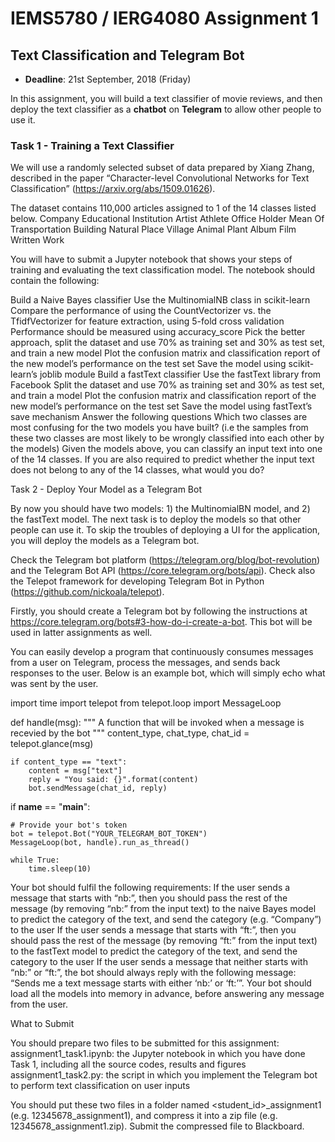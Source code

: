 # IEMS5780 / IERG4080 Assignment 1

## Text Classification and Telegram Bot

* **Deadline**: 21st September, 2018 (Friday)

In this assignment, you will build a text classifier of movie reviews, and then deploy the text classifier as a **chatbot** on **Telegram** to allow other people to use it.

### Task 1 - Training a Text Classifier

We will use a randomly selected subset of data prepared by Xiang Zhang, described in the paper “Character-level Convolutional Networks for Text Classification” (https://arxiv.org/abs/1509.01626).

The dataset contains 110,000 articles assigned to 1 of the 14 classes listed below.
Company
Educational Institution
Artist
Athlete
Office Holder
Mean Of Transportation
Building
Natural Place
Village
Animal
Plant
Album
Film
Written Work

You will have to submit a Jupyter notebook that shows your steps of training and evaluating the text classification model. The notebook should contain the following:

Build a Naive Bayes classifier
Use the MultinomialNB class in scikit-learn
Compare the performance of using the CountVectorizer vs. the TfidfVectorizer for feature extraction, using 5-fold cross validation
Performance should be measured using accuracy_score
Pick the better approach, split the dataset and use 70% as training set and 30% as test set, and train a new model
Plot the confusion matrix and classification report of the new model’s performance on the test set
Save the model using scikit-learn’s joblib module
Build a fastText classifier
Use the fastText library from Facebook
Split the dataset and use 70% as training set and 30% as test set, and train a model
Plot the confusion matrix and classification report of the new model’s performance on the test set
Save the model using fastText’s save mechanism
Answer the following questions
Which two classes are most confusing for the two models you have built? (i.e the samples from these two classes are most likely to be wrongly classified into each other by the models)
Given the models above, you can classify an input text into one of the 14 classes. If you are also required to predict whether the input text does not belong to any of the 14 classes, what would you do?

Task 2 - Deploy Your Model as a Telegram Bot

By now you should have two models: 1) the MultinomialBN model, and 2) the fastText model. The next task is to deploy the models so that other people can use it. To skip the troubles of deploying a UI for the application, you will deploy the models as a Telegram bot.

Check the Telegram bot platform (https://telegram.org/blog/bot-revolution) and the Telegram Bot API (https://core.telegram.org/bots/api). Check also the Telepot framework for developing Telegram Bot in Python (https://github.com/nickoala/telepot).

Firstly, you should create a Telegram bot by following the instructions at https://core.telegram.org/bots#3-how-do-i-create-a-bot. This bot will be used in latter assignments as well.

You can easily develop a program that continuously consumes messages from a user on Telegram, process the messages, and sends back responses to the user. Below is an example bot, which will simply echo what was sent by the user.

import time
import telepot
from telepot.loop import MessageLoop


def handle(msg):
    """
    A function that will be invoked when a message is
    recevied by the bot
    """
    content_type, chat_type, chat_id = telepot.glance(msg)

    if content_type == "text":
        content = msg["text"]
        reply = "You said: {}".format(content)
        bot.sendMessage(chat_id, reply)


if __name__ == "__main__":
    
    # Provide your bot's token
    bot = telepot.Bot("YOUR_TELEGRAM_BOT_TOKEN")
    MessageLoop(bot, handle).run_as_thread()

    while True:
        time.sleep(10)

Your bot should fulfil the following requirements:
If the user sends a message that starts with “nb:”, then you should pass the rest of the message (by removing “nb:” from the input text) to the naive Bayes model to predict the category of the text, and send the category (e.g. “Company”) to the user
If the user sends a message that starts with “ft:”, then you should pass the rest of the message (by removing “ft:” from the input text) to the fastText model to predict the category of the text, and send the category to the user
If the user sends a message that neither starts with “nb:” or “ft:”, the bot should always reply with the following message: “Sends me a text message starts with either ‘nb:’ or ‘ft:’”.
Your bot should load all the models into memory in advance, before answering any message from the user.

What to Submit

You should prepare two files to be submitted for this assignment:
assignment1_task1.ipynb: the Jupyter notebook in which you have done Task 1, including all the source codes, results and figures
assignment1_task2.py: the script in which you implement the Telegram bot to perform text classification on user inputs

You should put these two files in a folder named <student_id>_assignment1 (e.g. 12345678_assignment1), and compress it into a zip file (e.g. 12345678_assignment1.zip). Submit the compressed file to Blackboard.
